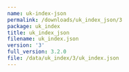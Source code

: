 ```yaml
---
name: uk-index-json
permalink: /downloads/uk_index_json/3
package: uk_index
title: uk_index_json
filename: uk_index.json
version: '3'
full_version: 3.2.0
file: /data/uk_index/3/uk_index.json
---
```

